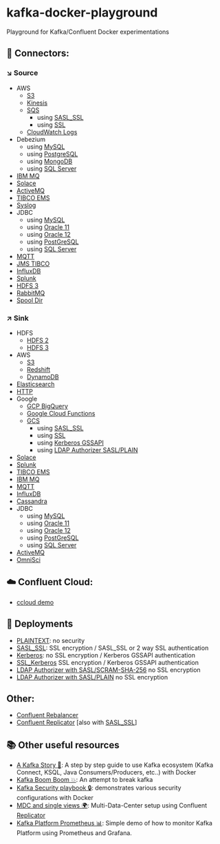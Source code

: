 # kafka-docker-playground

Playground for Kafka/Confluent Docker experimentations

## 🔗 Connectors:

### ↘️ Source

* AWS
    * [S3](connect-s3-source)
    * [Kinesis](connect-kinesis-source)
    * [SQS](connect-sqs-source)
        * using [SASL_SSL](connect-sqs-source/README.md#with-sasl_ssl-authentication)
        * using [SSL](connect-sqs-source/README.md#with-ssl-authentication)
    * [CloudWatch Logs](connect-aws-cloudwatch-source)
* Debezium
    * using [MySQL](connect-debezium-mysql-source)
    * using [PostgreSQL](connect-debezium-postgresql-source)
    * using [MongoDB](connect-debezium-mongodb-source)
    * using [SQL Server](connect-debezium-sqlserver-source)
* [IBM MQ](connect-ibm-mq-source)
* [Solace](connect-solace-source)
* [ActiveMQ](connect-active-mq-source)
* [TIBCO EMS](connect-tibco-source)
* [Syslog](connect-syslog-source)
* JDBC
    * using [MySQL](connect-jdbc-mysql-source)
    * using [Oracle 11](connect-jdbc-oracle11-source)
    * using [Oracle 12](connect-jdbc-oracle12-source)
    * using [PostGreSQL](connect-jdbc-postgresql-source)
    * using [SQL Server](connect-jdbc-sqlserver-source)
* [MQTT](connect-mqtt-source)
* [JMS TIBCO](connect-jms-tibco-source)
* [InfluxDB](connect-influxdb-source)
* [Splunk](connect-splunk-source)
* [HDFS 3](connect-hdfs3-source)
* [RabbitMQ](connect-rabbitmq-source)
* [Spool Dir](connect-spool-dir-source)

### ↗️ Sink

* HDFS
    * [HDFS 2](connect-hdfs-sink)
    * [HDFS 3](connect-hdfs3-sink)
* AWS
    * [S3](connect-s3-sink)
    * [Redshift](connect-aws-redshift-sink)
    * [DynamoDB](connect-aws-dynamodb-sink)
* [Elasticsearch](connect-elasticsearch-sink)
* [HTTP](connect-http-sink)
* Google
    * [GCP BigQuery](connect-gcp-bigquery-sink)
    * [Google Cloud Functions](connect-google-cloud-functions-sink)
    * [GCS](connect-gcs-sink)
        * using [SASL_SSL](connect-gcs-sink/README.md#with-sasl_ssl-authentication)
        * using [SSL](connect-gcs-sink/README.md#with-ssl-authentication)
        * using [Kerberos GSSAPI](connect-gcs-sink/README.md#with-kerberos-gssapi-authentication)
        * using [LDAP Authorizer SASL/PLAIN](connect-gcs-sink/README.md#with-ldap-authorizer-with-saslplain)
* [Solace](connect-solace-sink)
* [Splunk](connect-splunk-sink)
* [TIBCO EMS](connect-tibco-sink)
* [IBM MQ](connect-ibm-mq-sink)
* [MQTT](connect-mqtt-sink)
* [InfluxDB](connect-influxdb-sink)
* [Cassandra](connect-cassandra-sink)
* JDBC
    * using [MySQL](connect-jdbc-mysql-sink)
    * using [Oracle 11](connect-jdbc-oracle11-sink)
    * using [Oracle 12](connect-jdbc-oracle12-sink)
    * using [PostGreSQL](connect-jdbc-postgresql-sink)
    * using [SQL Server](connect-jdbc-sqlserver-sink)
* [ActiveMQ](connect-active-mq-sink)
* [OmniSci](connect-omnisci-sink)

## ☁️ Confluent Cloud:

* [ccloud demo](ccloud-demo)


## 🔐 Deployments

* [PLAINTEXT](plaintext): no security
* [SASL_SSL](sasl-ssl): SSL encryption / SASL_SSL or 2 way SSL authentication
* [Kerberos](kerberos): no SSL encryption / Kerberos GSSAPI authentication
* [SSL_Kerberos](ssl_kerberos) SSL encryption / Kerberos GSSAPI authentication
* [LDAP Authorizer with SASL/SCRAM-SHA-256](ldap_authorizer_sasl_scram) no SSL encryption
* [LDAP Authorizer with SASL/PLAIN](ldap_authorizer_sasl_plain) no SSL encryption

## Other:

* [Confluent Rebalancer](rebalancer)
* [Confluent Replicator](connect-replicator) [also with [SASL_SSL](connect-replicator/README.md#with-sasl_ssl-authentication)]

## 📚 Other useful resources

* [A Kafka Story 📖](https://github.com/framiere/a-kafka-story): A step by step guide to use Kafka ecosystem (Kafka Connect, KSQL, Java Consumers/Producers, etc..) with Docker
* [Kafka Boom Boom 💥](https://github.com/Dabz/kafka-boom-boom): An attempt to break kafka
* [Kafka Security playbook 🔒](https://github.com/Dabz/kafka-security-playbook): demonstrates various security configurations with Docker
* [MDC and single views 🌍](https://github.com/framiere/mdc-with-replicator-and-regexrouter): Multi-Data-Center setup using Confluent [Replicator](https://docs.confluent.io/current/connect/kafka-connect-replicator/index.html)
* [Kafka Platform Prometheus 📊](https://github.com/jeanlouisboudart/kafka-platform-prometheus): Simple demo of how to monitor Kafka Platform using Prometheus and Grafana.